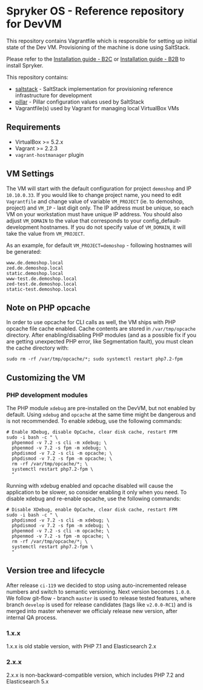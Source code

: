 # Spryker OS - Reference repository for DevVM

This repository contains Vagrantfile which is responsible for setting up
initial state of the Dev VM. Provisioning of the machine is done using SaltStack.

Please refer to the [Installation guide - B2C](https://documentation.spryker.com/installation/installation-guide-b2c.htm) or [Installation guide - B2B](https://documentation.spryker.com/installation/installation-guide-b2b.htm) to install Spryker.

This repository contains:
 - [saltstack](saltstack) - SaltStack implementation for provisioning reference infrastructure for development
 - [pillar](pillar) - Pillar configuration values used by SaltStack
 - Vagrantfile(s) used by Vagrant for managing local VirtualBox VMs

## Requirements
 - VirtualBox >= 5.2.x
 - Vagrant >= 2.2.3
 - `vagrant-hostmanager` plugin

## VM Settings
The VM will start with the default configuration for project `demoshop` and IP `10.10.0.33`.
If you would like to change project name, you need to edit `Vagrantfile` and change value of
variable `VM_PROJECT` (ie. to demoshop, project) and `VM_IP` - last digit only. The IP address must
be unique, so each VM on your workstation must have unique IP address.
You should also adjust `VM_DOMAIN` to the value that corresponds to your config_default-development
hostnames. If you do not specify value of `VM_DOMAIN`, it will take the value
from `VM_PROJECT`.

As an example, for default `VM_PROJECT=demoshop` - following hostnames will
be generated:

```
www.de.demoshop.local
zed.de.demoshop.local
static.demoshop.local
www-test.de.demoshop.local
zed-test.de.demoshop.local
static-test.demoshop.local
```

## Note on PHP opcache
In order to use opcache for CLI calls as well, the VM ships with PHP opcache file cache enabled. Cache contents are stored in `/var/tmp/opcache` directory. After enabling/disabling PHP modules (and as a possible fix if you are getting unexpected PHP error, like Segmentation fault), you must clean the cache directory with:
```
sudo rm -rf /var/tmp/opcache/*; sudo systemctl restart php7.2-fpm
```

## Customizing the VM

### PHP development modules
The PHP module `xdebug` are pre-installed on the DevVM, but not enabled by default.
Using `xdebug` and `opcache` at the same time might be dangerous and is not recommended.
To enable xdebug, use the following commands:
```
# Enable XDebug, disable OpCache, clear disk cache, restart FPM
sudo -i bash -c " \
  phpenmod -v 7.2 -s cli -m xdebug; \
  phpenmod -v 7.2 -s fpm -m xdebug; \
  phpdismod -v 7.2 -s cli -m opcache; \
  phpdismod -v 7.2 -s fpm -m opcache; \
  rm -rf /var/tmp/opcache/*; \
  systemctl restart php7.2-fpm \
  "
```

Running with xdebug enabled and opcache disabled will cause the application to be slower, so consider
enabling it only when you need. To disable xdebug and re-enable opcache, use the following commands:
```
# Disable XDebug, enable OpCache, clear disk cache, restart FPM
sudo -i bash -c " \
  phpdismod -v 7.2 -s cli -m xdebug; \
  phpdismod -v 7.2 -s fpm -m xdebug; \
  phpenmod -v 7.2 -s cli -m opcache; \
  phpenmod -v 7.2 -s fpm -m opcache; \
  rm -rf /var/tmp/opcache/*; \
  systemctl restart php7.2-fpm \
  "
```


## Version tree and lifecycle
After release `ci-119` we decided to stop using auto-incremented release numbers and switch to semantic versioning. Next version becomes `1.0.0`.
We follow git-flow - branch `master` is used to release tested features, where branch `develop` is used for release candidates (tags like `v2.0.0-RC1`)
and is merged into master whenever we officialy release new version, after internal QA process.


### 1.x.x
1.x.x is old stable version, with PHP 7.1 and Elasticsearch 2.x

### 2.x.x
2.x.x is non-backward-compatible version, which includes PHP 7.2 and Elasticsearch 5.x


